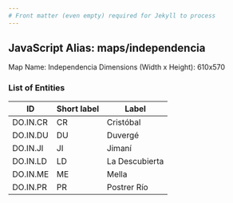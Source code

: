 ```yaml
---
# Front matter (even empty) required for Jekyll to process
---
```


## JavaScript Alias: maps/independencia

Map Name: Independencia
Dimensions (Width x Height): 610x570





### List of Entities

ID | Short label | Label
---|---|---|
DO.IN.CR|CR|Cristóbal
DO.IN.DU|DU|Duvergé
DO.IN.JI|JI|Jimaní
DO.IN.LD|LD|La Descubierta
DO.IN.ME|ME|Mella
DO.IN.PR|PR|Postrer Río